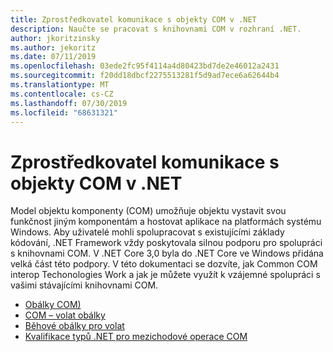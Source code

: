 ```yaml
---
title: Zprostředkovatel komunikace s objekty COM v .NET
description: Naučte se pracovat s knihovnami COM v rozhraní .NET.
author: jkoritzinsky
ms.author: jekoritz
ms.date: 07/11/2019
ms.openlocfilehash: 03ede2fc95f4114a4d80423bd7de2e46012a2431
ms.sourcegitcommit: f20dd18dbcf2275513281f5d9ad7ece6a62644b4
ms.translationtype: MT
ms.contentlocale: cs-CZ
ms.lasthandoff: 07/30/2019
ms.locfileid: "68631321"
---
```

# <a name="com-interop-in-net"></a>Zprostředkovatel komunikace s objekty COM v .NET

Model objektu komponenty (COM) umožňuje objektu vystavit svou funkčnost jiným komponentám a hostovat aplikace na platformách systému Windows. Aby uživatelé mohli spolupracovat s existujícími základy kódování, .NET Framework vždy poskytovala silnou podporu pro spolupráci s knihovnami COM. V .NET Core 3,0 byla do .NET Core ve Windows přidána velká část této podpory. V této dokumentaci se dozvíte, jak Common COM interop Techonologies Work a jak je můžete využít k vzájemné spolupráci s vašimi stávajícími knihovnami COM.

- [Obálky COM)](./com-wrappers.md)
- [COM – volat obálky](./com-callable-wrapper.md)
- [Běhové obálky pro volat](./runtime-callable-wrapper.md)
- [Kvalifikace typů .NET pro mezichodové operace COM](./qualify-net-types-for-interoperation.md)
